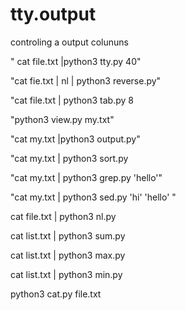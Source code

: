 # tty.output

controling a output colununs

" cat file.txt |python3 tty.py 40"

"cat fie.txt | nl | python3 reverse.py"

"cat file.txt | python3 tab.py 8

"python3 view.py my.txt"


"cat my.txt |python3 output.py"

"cat my.txt | python3 sort.py

"cat my.txt | python3 grep.py 'hello'"

"cat my.txt | python3 sed.py 'hi' 'hello' "


cat file.txt | python3 nl.py

cat list.txt | python3 sum.py


cat list.txt | python3 max.py


cat list.txt | python3 min.py


python3 cat.py file.txt


